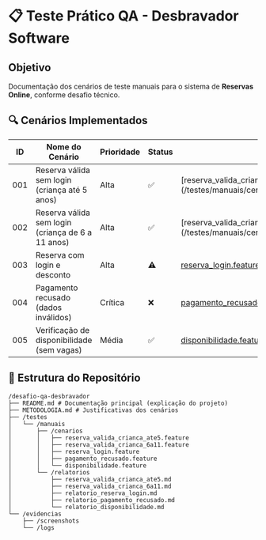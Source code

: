 # 📋 Teste Prático QA - Desbravador Software

## Objetivo
Documentação dos cenários de teste manuais para o sistema de **Reservas Online**, conforme desafio técnico.

## 🔍 Cenários Implementados

| ID   | Nome do Cenário                                    | Prioridade | Status | Arquivo                                                                                      |
|------|----------------------------------------------------|------------|--------|----------------------------------------------------------------------------------------------|
| 001 | Reserva válida sem login (criança até 5 anos)      | Alta       | ✅     | [reserva_valida_crianca_ate5.feature](/testes/manuais/cenarios/reserva_valida_crianca_ate5. |
| 002 | Reserva válida sem login (criança de 6 a 11 anos)  | Alta       | ✅     | [reserva_valida_crianca_6a11.feature](/testes/manuais/cenarios/reserva_valida_crianca_6a11. |
| 003  | Reserva com login e desconto                       | Alta       | ⚠️     | [reserva_login.feature](/testes/manuais/cenarios/reserva_login.feature)                      |
| 004  | Pagamento recusado (dados inválidos)               | Crítica    | ❌     | [pagamento_recusado.feature](/testes/manuais/cenarios/pagamento_recusado.feature)            |
| 005  | Verificação de disponibilidade (sem vagas)         | Média      | ✅     | [disponibilidade.feature](/testes/manuais/cenarios/disponibilidade.feature)                  |


## 📂 Estrutura do Repositório
```text
/desafio-qa-desbravador
├── README.md # Documentação principal (explicação do projeto)
├── METODOLOGIA.md # Justificativas dos cenários
├── /testes
│   └── /manuais
│       ├── /cenarios
│       │   ├── reserva_valida_crianca_ate5.feature
│       │   ├── reserva_valida_crianca_6a11.feature
│       │   ├── reserva_login.feature
│       │   ├── pagamento_recusado.feature
│       │   └── disponibilidade.feature
│       └── /relatorios
│           ├── reserva_valida_crianca_ate5.md
│           ├── reserva_valida_crianca_6a11.md
│           ├── relatorio_reserva_login.md
│           ├── relatorio_pagamento_recusado.md
│           └── relatorio_disponibilidade.md
└── /evidencias
    ├── /screenshots
    └── /logs
```
